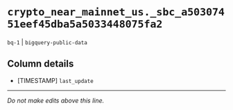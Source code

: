 # `crypto_near_mainnet_us._sbc_a50307451eef45dba5a5033448075fa2`
`bq-1` | `bigquery-public-data`

## Column details
* [TIMESTAMP] `last_update`

-------------------------------------------------------------------------------
*Do not make edits above this line.*
